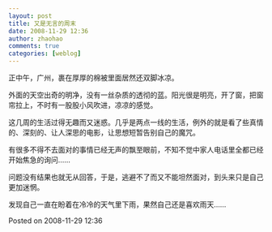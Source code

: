 ```yaml
---
layout: post
title: 又是无言的周末
date: 2008-11-29 12:36
author: zhaohao
comments: true
categories: [weblog]
---
```

正中午，广州，裹在厚厚的棉被里面居然还双脚冰凉。

外面的天空出奇的明净，没有一丝杂质的透彻的蓝。阳光很是明亮，开了窗，把窗帘拉上，不时有一股股小风吹进，凉凉的感觉。

这几周的生活过得无趣而又迷惑。几乎是两点一线的生活，例外的就是看了些真情的、深刻的、让人深思的电影，让思想短暂告别自己的魔咒。

有很多不得不去面对的事情已经无声的飘至眼前，不知不觉中家人电话里全都已经开始焦急的询问……

问题没有结果也就无从回答，于是，逃避不了而又不能坦然面对，到头来只是自己更加迷惘。

发现自己一直在盼着在冷冷的天气里下雨，果然自己还是喜欢雨天……

Posted on 2008-11-29 12:36
